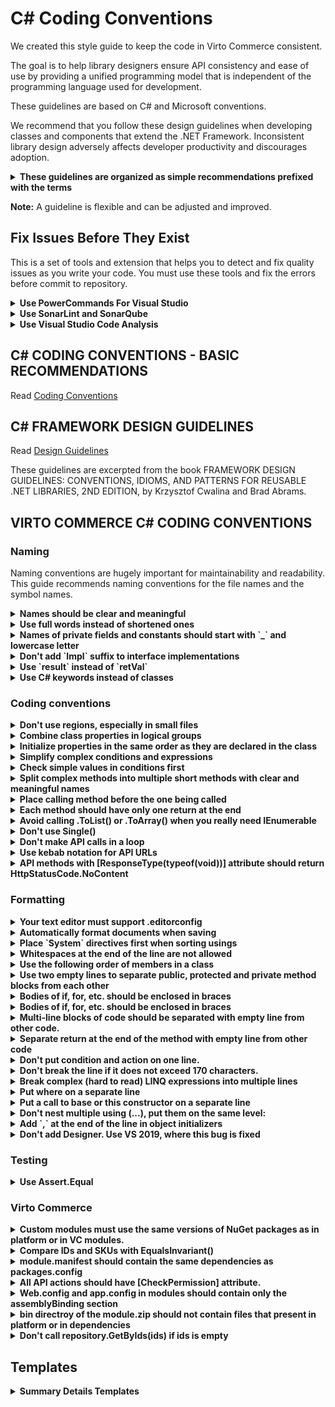 # C# Coding Conventions
We created this style guide to keep the code in Virto Commerce consistent.

The goal is to help library designers ensure API consistency and ease of use by providing a unified programming model that is independent of the programming language used for development.

These guidelines are based on C# and Microsoft conventions.

We recommend that you follow these design guidelines when developing classes and components that extend the .NET Framework. Inconsistent library design adversely affects developer productivity and discourages adoption.

<details>
    <summary><b>These guidelines are organized as simple recommendations prefixed with the terms</b></summary>

**Do** is one that should always be followed. Always might be a bit too strong of a word. Guidelines that literally should always be followed are extremely rare. On the other hand, you need a really unusual case for breaking a Do guideline.

**Consider** guidelines should generally be followed. If you fully understand the meaning behind the guideline and have a good reason to deviate, then do so. Please strive to be consistent.

**Avoid** indicates something you should almost never do. Code examples to avoid have an unmistakable red header.

**Do not** Just don't do it.

**Why?** gives reasons for following the previous recommendations.
</details>

**Note:** A guideline is flexible and can be adjusted and improved.

## Fix Issues Before They Exist
This is a set of tools and extension that helps you to detect and fix quality issues as you write your code.
You must use these tools and fix the errors before commit to repository.

<details>
    <summary><b>Use PowerCommands For Visual Studio</b></summary>

[Install Productivity Power Tools](https://marketplace.visualstudio.com/items?itemName=VisualStudioPlatformTeam.PowerCommandsforVisualStudio)

Go to “Tools > Options > Productivity Power Tools > PowerCommands” and Enable “Format documents on save” and “Remove and Sort Usings on save”.
</details>

<details>
    <summary><b>Use SonarLint and SonarQube</b></summary>

[SonarLint](https://www.sonarlint.org/) is an IDE extension that helps you detect and fix quality issues as you write code.
Like a spell checker, SonarLint squiggles flaws so that they can be fixed before committing code.

[Install SonarLint in Visual Studio](https://marketplace.visualstudio.com/items?itemName=SonarSource.SonarLintforVisualStudio2017)

[List of C# rules](https://rules.sonarsource.com/csharp)
</details>

<details>
    <summary><b>Use Visual Studio Code Analysis</b></summary>

We recommend to use the Microsoft Rules rule set to focus on the most critical problems in your code, including potential security holes, application crashes, and other important logic and design errors.

Go to "Visual Studio > Analyze > Run Code Analysis > On Solution".

[List of rules](https://docs.microsoft.com/en-us/visualstudio/code-quality/all-rules-rule-set?view=vs-2017)
</details>

## C# CODING CONVENTIONS - BASIC RECOMMENDATIONS
Read [Coding Conventions](https://docs.microsoft.com/en-us/dotnet/csharp/programming-guide/inside-a-program/coding-conventions)

## C# FRAMEWORK DESIGN GUIDELINES
Read [Design Guidelines](https://docs.microsoft.com/en-us/dotnet/standard/design-guidelines/)

These guidelines are excerpted from the book FRAMEWORK DESIGN GUIDELINES: CONVENTIONS, IDIOMS, AND PATTERNS FOR REUSABLE .NET LIBRARIES, 2ND EDITION, by Krzysztof Cwalina and Brad Abrams.

## VIRTO COMMERCE C# CODING CONVENTIONS

### Naming
Naming conventions are hugely important for maintainability and readability. This guide recommends naming conventions for the file names and the symbol names.

<details>
    <summary><b>Names should be clear and meaningful</b></summary>

1. Names should be clear and meaningful.
1. Good names replace comments in most cases.
1. Good names allow to read the code like a book.

**Bad**

```csharp
var dataFromDb = db.GetData();
```

**Good**

```csharp
var employees = employeeService.GetEmployees();
```
</details>

<details>
    <summary><b>Use full words instead of shortened ones</b></summary>

**Do** Use full words instead of shortened one.

**Bad**

```csharp
var empl = ...
var val = ...
var resp = ...
```

**Good**

```csharp
var employees = ...
var value = ...
var response = ...
```
</details>

<details>
    <summary><b>Names of private fields and constants should start with `_` and lowercase letter</b></summary>

**Do** Names of private fields and constants should start with `_` and lowercase letter.
This is the only case when `_` should be used in names.

**Bad**

```csharp
private const int Batch_Size;
private char[] delimiters = { ',', ';' };
```

**Good**

```csharp
private const int _batchSize;
private char[] _delimiters = { ',', ';' };
```
</details>

<details>
    <summary><b>Don't add `Impl` suffix to interface implementations</b></summary>

**Don't** add `Impl` suffix to interface implementations.

**Bad**

```csharp
public class CatalogServiceImpl: ICatalogService
```

**Good**

```csharp
public class CatalogService: ICatalogService
```
</details>

<details>
    <summary><b>Use `result` instead of `retVal`</b></summary>

**Do** Use `result` instead of `retVal`.

**Bad**

```csharp
var retVal = ...;
```

**Good**

```csharp
var result = ...;
```
</details>

<details>
    <summary><b>Use C# keywords instead of classes</b></summary>

**Do** Use C# keywords instead of classes:

**Bad**

```csharp
String fullName = ...;
Int32 counter = ...;
```

**Good**

```csharp
string fullName = ...;
int counter = ...;
```
</details>

### Coding conventions

<details>
    <summary><b>Don't use regions, especially in small files</b></summary>

**Don't** use regions (#region), especially in small files.

**Why?** You have to expand each region before reading the code.
</details>

<details>
    <summary><b>Combine class properties in logical groups</b></summary>

**Consider** Combine class properties in logical groups.
</details>

<details>
    <summary><b>Initialize properties in the same order as they are declared in the class</b></summary>

**Do** Initialize properties in the same order as they are declared in the class.
</details>

<details>
    <summary><b>Simplify complex conditions and expressions</b></summary>

**Do** Simplify complex conditions and expressions by creating intermediate variables with clear and meaningful names.
</details>

<details>
    <summary><b>Check simple values in conditions first</b></summary>

**Consider** Check simple values in conditions first.

**Bad**

```csharp
if (GetSomeValue() > 0 && isActive)
```

**Good**

```csharp
if (isActive && GetSomeValue() > 0)
```
</details>

<details>
    <summary><b>Split complex methods into multiple short methods with clear and meaningful names</b></summary>

**Do** Split complex methods into multiple short methods with clear and meaningful names.
</details>

<details>
    <summary><b>Place calling method before the one being called</b></summary>

**Do** If one method calls another, place calling method before the one being called.
</details>

<details>
<summary><b>Each method should have only one return at the end</b></summary>

**Do** Each method should have only one return at the end.

**Bad**

```csharp
if(!isActive)
    return null;
...
return ...;
```

**Good**

```csharp
var result = null;
if(isActive)
{
    ...
    result = ...;
}
return result;
```
</details>

<details>
    <summary><b>Avoid calling .ToList() or .ToArray() when you really need IEnumerable</b></summary>

**Don't** Call `.ToList()` or `.ToArray()` when you really need IEnumerable.
</details>

<details>
    <summary><b>Don't use Single()</b></summary>

**Don't** use `Single()`. Or if you do, handle exceptions

**Bad**

```csharp
var employee = _employeeService.GetEmployees().Single();
```

**Good**

```csharp
var employee = _employeeService.GetEmployees().FirstOrDefault();
```
</details>

<details>
    <summary><b>Don't make API calls in a loop</b></summary>

**Don't** make API calls in a loop.
</details>

<details>
    <summary><b>Use kebab notation for API URLs</b></summary>

**Do** Use kebab notation for API URLs.

**Bad**

```
fulfillmentCenters
```

**Good**

```
fulfillment-centers
```
</details>

<details>
    <summary><b>API methods with [ResponseType(typeof(void))] attribute should return HttpStatusCode.NoContent</b></summary>

**Do** Return StatusCode(HttpStatusCode.NoContent), not Ok()
</details>

### Formatting
<details>
	<summary><b>Your text editor must support .editorconfig</b></summary>
   
  **Do** Your text editor must support .editorconfig.

</details>

<details>
	<summary><b>Automatically format documents when saving</b></summary>
   
  **Do** Automatically format documents when saving
   
   1. Install PowerCommandsforVisualStudio
   1. Go to Tools > Options > Productivity Power Tools > PowerCommands
   1. Enable Format documents on save and Remove and Sort Usings on save

</details>

<details>
	<summary><b>Place `System` directives first when sorting usings</b></summary>
   
   **Do** Place `System` directives first when sorting usings
   
   **Bad**
   
   ```csharp
   using Nest;
   using VirtoCommerce.Domain.Search
   using System.Globalization;
   ```
   
   **Good**
   
   ```csharp
   using System.Globalization;
   using Nest;
   using VirtoCommerce.Domain.Search
   ```
</details>

<details>
	<summary><b>Whitespaces at the end of the line are not allowed</b></summary>
   
  **Don't** Whitespaces at the end of the line are not allowed.

</details>

<details>
	<summary><b>Use the following order of members in a class</b></summary>
   
   **Consider** Use the following order of members in a class:
   
1. constants
1. private fields
1. constructors
1. public properties
1. protected properties
1. public methods
1. protected methods
1. private methods

</details>

<details>
	<summary><b>Use two empty lines to separate public, protected and private method blocks from each other</b></summary>
   
   **Do** Use two empty lines to separate public, protected and private method blocks from each other.

</details>
 
<details>
	<summary><b>Bodies of if, for, etc. should be enclosed in braces</b></summary>
   
   **Do** Bodies of if, for, etc. should be enclosed in braces.

</details>
 
<details>
	<summary><b>Bodies of if, for, etc. should be enclosed in braces</b></summary>
   
   **Do** Bodies of if, for, etc. should be enclosed in braces.

</details>

<details>
	<summary><b>Multi-line blocks of code should be separated with empty line from other code.</b></summary>
   
   **Do** Multi-line blocks of code should be separated with empty line from other code.

</details>

<details>
	<summary><b>Separate return at the end of the method with empty line from other code</b></summary>
   
   **Do** Separate return at the end of the method with empty line from other code.

</details>

<details>
	<summary><b>Don't put condition and action on one line.</b></summary>
   
   **Don't** put condition and action on one line.

</details>

<details>
	<summary><b>Don't break the line if it does not exceed 170 characters.</b></summary>
   
   **Don't** break the line if it does not exceed 170 characters.
</details>

<details>
	<summary><b>Break complex (hard to read) LINQ expressions into multiple lines</b></summary>
   
   **Do** Break complex (hard to read) LINQ expressions into multiple lines

   **Good**
   
   ```csharp
   var names = repository.Items
    .Where(x => x.IsActive && ids.Contains(x.Id)
    .Select(x => x.Name)
    .ToArray();
   ```
</details>

<details>
	<summary><b>Put where on a separate line</b></summary>
   
   **Do** Put where on a separate line

   **Good**
   
   ```csharp
   public void Parse<T>(string input)
      where T: new()
   ```
</details>

<details>
	<summary><b>Put a call to base or this constructor on a separate line</b></summary>
   
   **Do** Put a call to base or this constructor on a separate line

   **Good**
   
   ```csharp
   public MyClass(string argument)
    : base(argument)
   ```
</details>

<details>
	<summary><b>Don't nest multiple using (...), put them on the same level:</b></summary>
   
   **Don't** nest multiple using (...), put them on the same level:

   **Good**
   
   ```csharp
   using(var disposable1 = ...)
      using(var disposable2 = ...)
      {
          ...
      }
   ```
</details>

<details>
	<summary><b>Add `,` at the end of the line in object initializers</b></summary>
   
   **Do** Add , at the end of the line in object initializers.
   This will reduce the number of modified lines in the next pull request.

   **Good**
   
   ```csharp
   var criteria = new SearchCriteria
   {
       Skip = 0,
       Take = 10,
   };
   ```
</details>

<details>
	<summary><b>Don't add <SubType>Designer</SubType>. Use VS 2019, where this bug is fixed</b></summary>
   
   **Don't** add <SubType>Designer</SubType>. Use VS 2019, where this bug is fixed.
</details>

### Testing

<details>
	<summary><b>Use Assert.Equal</b></summary>
   **Do** Use Assert.Equal(expected, actual) instead of Assert.True(actual == expected)
</details>

### Virto Commerce
<details>
	<summary><b>Custom modules must use the same versions of NuGet packages as in platform or in VC modules.</b></summary>
   
  **Do** Custom modules must use the same versions of NuGet packages as in platform or in VC modules.

</details>

<details>
	<summary><b>Compare IDs and SKUs with EqualsInvariant()</b></summary>
   
  **Do** Compare IDs and SKUs with EqualsInvariant()

</details>

<details>
	<summary><b>module.manifest should contain the same dependencies as packages.config</b></summary>
   
  **Do** module.manifest should contain the same dependencies as packages.config.

</details>

<details>
	<summary><b>All API actions should have [CheckPermission] attribute.</b></summary>
   
  **Do** All API actions should have [CheckPermission] attribute.
   
   **Good**
   
   ```csharp
   [CheckPermission(Permission = ThumbnailPredefinedPermissions.Create)]
   public IHttpActionResult Create(ThumbnailOption option)
   {
      _thumbnailOptionService.SaveOrUpdate(new[] { option });
   return Ok(option);
   }
   ```

</details>

<details>
	<summary><b>Web.config and app.config in modules should contain only the assemblyBinding section</b></summary>
   
  **Do** Web.config and app.config in modules should contain only the assemblyBinding section
</details>

<details>
	<summary><b>bin directroy of the module.zip should not contain files that present in platform or in dependencies</b></summary>
   
  **Do** bin directroy of the module.zip should not contain files that present in platform or in dependencies. Use module.ignore to exclude them from the ZIP.
</details>

<details>
	<summary><b>Don't call repository.GetByIds(ids) if ids is empty</b></summary>
   
  **Don't** call repository.GetByIds(ids) if ids is empty.
</details>

## Templates
<details>
	<summary><b>Summary Details Templates</b></summary>
   
   **Do** More Details Templates
   
   **Bad**
   
   ```csharp
   BAD CODE HERE 
   ```
   
   **Good**
   
   ```csharp
   GOOD CODE HERE
   ```
</details>







